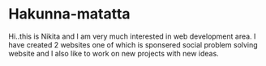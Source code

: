 # Hakunna-matatta

Hi..this is Nikita and I am very much interested in web development area. I have created 2 websites  one of which is sponsered 
social problem solving website and I also like to work on new projects with new ideas.
